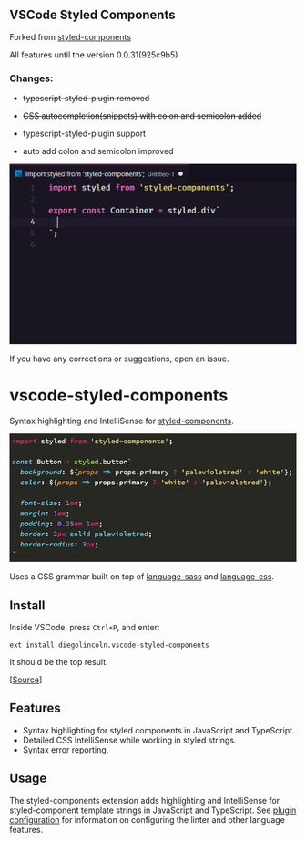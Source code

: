 ## VSCode Styled Components

Forked from [styled-components](https://github.com/styled-components/styled-components)

All features until the version 0.0.31(925c9b5)

### Changes:

- ~~typescript-styled-plugin removed~~
- ~~CSS autocompletion(snippets) with colon and semicolon added~~

- typescript-styled-plugin support
- auto add colon and semicolon improved

![Autocomplete with colon and semicolon](demo.gif)

If you have any corrections or suggestions, open an issue.

# vscode-styled-components

Syntax highlighting and IntelliSense for [styled-components](https://github.com/styled-components/styled-components).

![Syntax highlighting in action](demo.png)

Uses a CSS grammar built on top of [language-sass](https://github.com/atom/language-sass) and [language-css](https://github.com/atom/language-css).

## Install

Inside VSCode, press `Ctrl+P`, and enter:

```
ext install diegolincoln.vscode-styled-components
```

It should be the top result.

[[Source](https://marketplace.visualstudio.com/items?itemName=diegolincoln.vscode-styled-components)]

## Features

- Syntax highlighting for styled components in JavaScript and TypeScript.
- Detailed CSS IntelliSense while working in styled strings.
- Syntax error reporting.

## Usage

The styled-components extension adds highlighting and IntelliSense for styled-component template strings in JavaScript and TypeScript. See [plugin configuration](https://github.com/Microsoft/typescript-styled-plugin#configuration) for information on configuring the linter and other language features.
